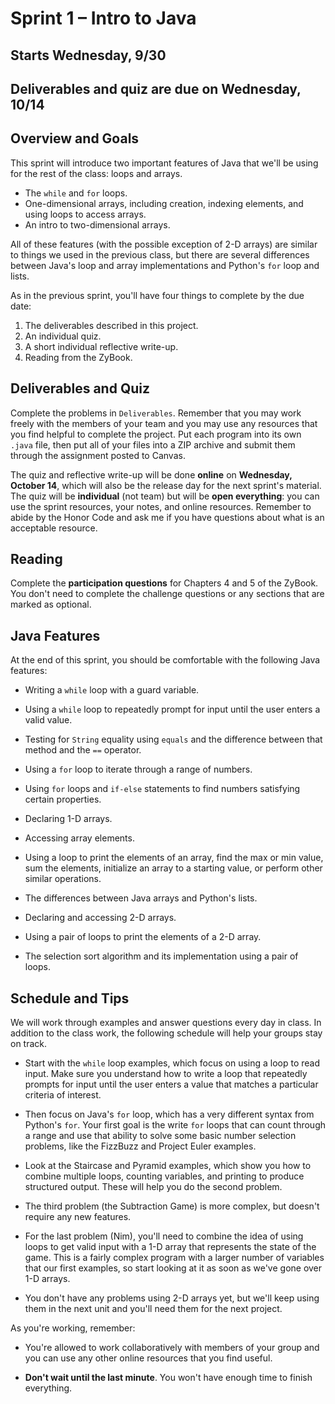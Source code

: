 # Sprint 1 &ndash; Intro to Java

## Starts Wednesday, 9/30
## Deliverables and quiz are due on Wednesday, 10/14

## Overview and Goals
This sprint will introduce two important features of Java that we'll be using for the rest of the class: loops and arrays.

- The `while` and `for` loops.
- One-dimensional arrays, including creation, indexing elements, and using loops to access arrays.
- An intro to two-dimensional arrays.

All of these features (with the possible exception of 2-D arrays) are similar to things we used in the previous class, but there are several
differences between Java's loop and array implementations and Python's `for` loop and lists.

As in the previous sprint, you'll have four things to complete by the due date:

1. The deliverables described in this project.
2. An individual quiz.
3. A short individual reflective write-up.
4. Reading from the ZyBook.

## Deliverables and Quiz

Complete the problems in `Deliverables`. Remember that you may work freely with the members of your team and you may use any resources that you find helpful to
complete the project. Put each program into its own `.java` file, then put all of your files into a ZIP archive and submit them through the assignment posted to Canvas.

The quiz and reflective write-up will be done **online** on **Wednesday, October 14**, which will also be the release day for the next sprint's material. The quiz will be 
**individual** (not team) but will be **open everything**: you can use the sprint resources, your notes, and online resources. Remember to abide by the Honor Code 
and ask me if you have questions about what is an acceptable resource.

## Reading

Complete the **participation questions** for Chapters 4 and 5 of the ZyBook. You don't need to complete the challenge questions or any sections that are marked as optional.

## Java Features

At the end of this sprint, you should be comfortable with the following Java features:

- Writing a `while` loop with a guard variable.

- Using a `while` loop to repeatedly prompt for input until the user enters a valid value.

- Testing for `String` equality using `equals` and the difference between that method and the `==` operator.

- Using a `for` loop to iterate through a range of numbers.

- Using `for` loops and `if-else` statements to find numbers satisfying certain properties.

- Declaring 1-D arrays.

- Accessing array elements.

- Using a loop to print the elements of an array, find the max or min value, sum the elements, initialize an array to a starting value, or perform other
similar operations.

- The differences between Java arrays and Python's lists.

- Declaring and accessing 2-D arrays.

- Using a pair of loops to print the elements of a 2-D array.

- The selection sort algorithm and its implementation using a pair of loops.

## Schedule and Tips

We will work through examples and answer questions every day in class. In addition to the class work, the following schedule will help your groups stay on track.

- Start with the `while` loop examples, which focus on using a loop to read input. Make sure you understand how to write a loop that repeatedly prompts for input until
the user enters a value that matches a particular criteria of interest.

- Then focus on Java's `for` loop, which has a very different syntax from Python's `for`. Your first goal is the write `for` loops that can count through a range and use
that ability to solve some basic number selection problems, like the FizzBuzz and Project Euler examples.

- Look at the Staircase and Pyramid examples, which show you how to combine multiple loops, counting variables, and printing to produce structured output. These will help
you do the second problem.

- The third problem (the Subtraction Game) is more complex, but doesn't require any new features.

- For the last problem (Nim), you'll need to combine the idea of using loops to get valid input with a 1-D array that represents the state of the game. This is a fairly complex
program with a larger number of variables that our first examples, so start looking at it as soon as we've gone over 1-D arrays.

- You don't have any problems using 2-D arrays yet, but we'll keep using them in the next unit and you'll need them for the next project.

As you're working, remember:

- You're allowed to work collaboratively with members of your group and you can use any other online resources that you find useful.

- **Don't wait until the last minute**. You won't have enough time to finish everything.
